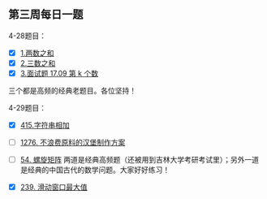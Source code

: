 ## 第三周每日一题

4-28题目：

- [x] [1.两数之和](https://leetcode-cn.com/problems/two-sum/)
- [x] [2.三数之和](https://leetcode-cn.com/problems/3sum/)
- [x] [3.面试题 17.09 第 k 个数](https://leetcode-cn.com/problems/get-kth-magic-number-lcci/) 

三个都是高频的经典老题目。各位坚持！

4-29题目：

- [x] [415.字符串相加](https://leetcode-cn.com/problems/add-strings/)
- [ ] [1276. 不浪费原料的汉堡制作方案](https://leetcode-cn.com/problems/number-of-burgers-with-no-waste-of-ingredients/)
- [ ] [54. 螺旋矩阵](https://leetcode-cn.com/problems/spiral-matrix/)
  两道是经典高频题（还被用到吉林大学考研考试里）；另外一道是经典的中国古代的数学问题。大家好好练习！
- [x] [239. 滑动窗口最大值](https://leetcode-cn.com/problems/sliding-window-maximum/)

